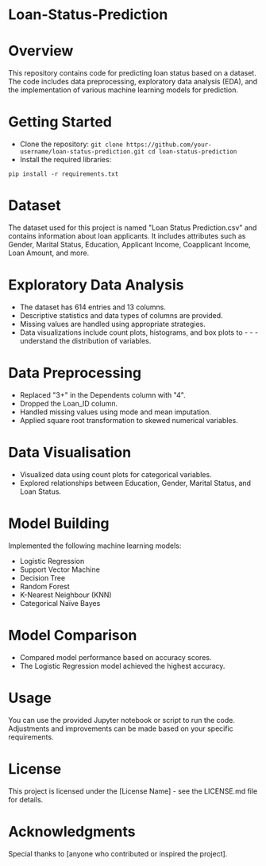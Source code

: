 # Loan-Status-Prediction

# Overview
This repository contains code for predicting loan status based on a dataset. The code includes data preprocessing, exploratory data analysis (EDA), and the implementation of various machine learning models for prediction.

# Getting Started
- Clone the repository:
``
git clone https://github.com/your-username/loan-status-prediction.git
cd loan-status-prediction
``
- Install the required libraries:
```
pip install -r requirements.txt
```
# Dataset
The dataset used for this project is named "Loan Status Prediction.csv" and contains information about loan applicants. It includes attributes such as Gender, Marital Status, Education, Applicant Income, Coapplicant Income, Loan Amount, and more.

# Exploratory Data Analysis
- The dataset has 614 entries and 13 columns.
- Descriptive statistics and data types of columns are provided.
- Missing values are handled using appropriate strategies.
- Data visualizations include count plots, histograms, and box plots to - - - understand the distribution of variables.
# Data Preprocessing
- Replaced "3+" in the Dependents column with "4".
- Dropped the Loan_ID column.
- Handled missing values using mode and mean imputation.
- Applied square root transformation to skewed numerical variables.
# Data Visualisation
- Visualized data using count plots for categorical variables.
- Explored relationships between Education, Gender, Marital Status, and Loan Status.
# Model Building
Implemented the following machine learning models:

- Logistic Regression
- Support Vector Machine
- Decision Tree
- Random Forest
- K-Nearest Neighbour (KNN)
- Categorical Naïve Bayes
# Model Comparison
- Compared model performance based on accuracy scores.
- The Logistic Regression model achieved the highest accuracy.
# Usage
You can use the provided Jupyter notebook or script to run the code. Adjustments and improvements can be made based on your specific requirements.

# License
This project is licensed under the [License Name] - see the LICENSE.md file for details.

# Acknowledgments
Special thanks to [anyone who contributed or inspired the project].

